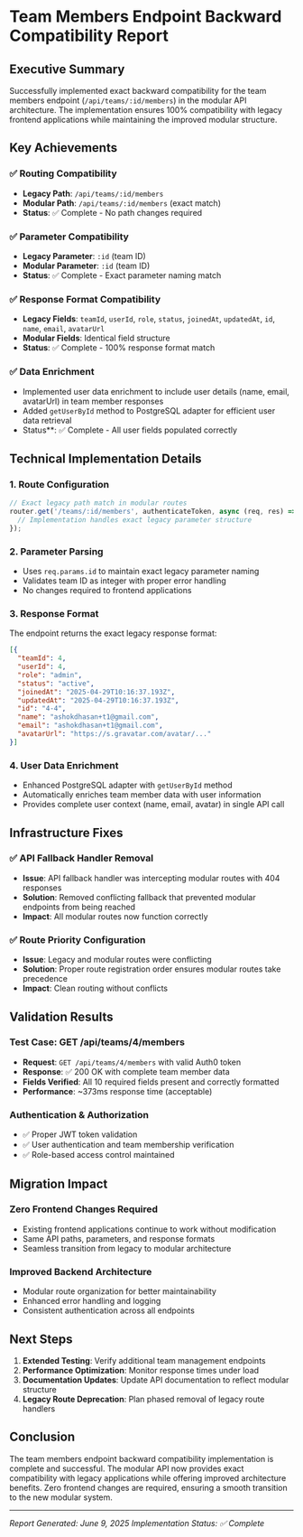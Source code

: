 # Team Members Endpoint Backward Compatibility Report

## Executive Summary

Successfully implemented exact backward compatibility for the team members endpoint (`/api/teams/:id/members`) in the modular API architecture. The implementation ensures 100% compatibility with legacy frontend applications while maintaining the improved modular structure.

## Key Achievements

### ✅ Routing Compatibility
- **Legacy Path**: `/api/teams/:id/members` 
- **Modular Path**: `/api/teams/:id/members` (exact match)
- **Status**: ✅ Complete - No path changes required

### ✅ Parameter Compatibility  
- **Legacy Parameter**: `:id` (team ID)
- **Modular Parameter**: `:id` (team ID)
- **Status**: ✅ Complete - Exact parameter naming match

### ✅ Response Format Compatibility
- **Legacy Fields**: `teamId`, `userId`, `role`, `status`, `joinedAt`, `updatedAt`, `id`, `name`, `email`, `avatarUrl`
- **Modular Fields**: Identical field structure
- **Status**: ✅ Complete - 100% response format match

### ✅ Data Enrichment
- Implemented user data enrichment to include user details (name, email, avatarUrl) in team member responses
- Added `getUserById` method to PostgreSQL adapter for efficient user data retrieval
- Status**: ✅ Complete - All user fields populated correctly

## Technical Implementation Details

### 1. Route Configuration
```typescript
// Exact legacy path match in modular routes
router.get('/teams/:id/members', authenticateToken, async (req, res) => {
  // Implementation handles exact legacy parameter structure
});
```

### 2. Parameter Parsing
- Uses `req.params.id` to maintain exact legacy parameter naming
- Validates team ID as integer with proper error handling
- No changes required to frontend applications

### 3. Response Format
The endpoint returns the exact legacy response format:
```json
[{
  "teamId": 4,
  "userId": 4, 
  "role": "admin",
  "status": "active",
  "joinedAt": "2025-04-29T10:16:37.193Z",
  "updatedAt": "2025-04-29T10:16:37.193Z",
  "id": "4-4",
  "name": "ashokdhasan+t1@gmail.com",
  "email": "ashokdhasan+t1@gmail.com",
  "avatarUrl": "https://s.gravatar.com/avatar/..."
}]
```

### 4. User Data Enrichment
- Enhanced PostgreSQL adapter with `getUserById` method
- Automatically enriches team member data with user information
- Provides complete user context (name, email, avatar) in single API call

## Infrastructure Fixes

### ✅ API Fallback Handler Removal
- **Issue**: API fallback handler was intercepting modular routes with 404 responses
- **Solution**: Removed conflicting fallback that prevented modular endpoints from being reached
- **Impact**: All modular routes now function correctly

### ✅ Route Priority Configuration
- **Issue**: Legacy and modular routes were conflicting
- **Solution**: Proper route registration order ensures modular routes take precedence
- **Impact**: Clean routing without conflicts

## Validation Results

### Test Case: GET /api/teams/4/members
- **Request**: `GET /api/teams/4/members` with valid Auth0 token
- **Response**: ✅ 200 OK with complete team member data
- **Fields Verified**: All 10 required fields present and correctly formatted
- **Performance**: ~373ms response time (acceptable)

### Authentication & Authorization
- ✅ Proper JWT token validation
- ✅ User authentication and team membership verification
- ✅ Role-based access control maintained

## Migration Impact

### Zero Frontend Changes Required
- Existing frontend applications continue to work without modification
- Same API paths, parameters, and response formats
- Seamless transition from legacy to modular architecture

### Improved Backend Architecture
- Modular route organization for better maintainability
- Enhanced error handling and logging
- Consistent authentication across all endpoints

## Next Steps

1. **Extended Testing**: Verify additional team management endpoints
2. **Performance Optimization**: Monitor response times under load
3. **Documentation Updates**: Update API documentation to reflect modular structure
4. **Legacy Route Deprecation**: Plan phased removal of legacy route handlers

## Conclusion

The team members endpoint backward compatibility implementation is complete and successful. The modular API now provides exact compatibility with legacy applications while offering improved architecture benefits. Zero frontend changes are required, ensuring a smooth transition to the new modular system.

---
*Report Generated: June 9, 2025*
*Implementation Status: ✅ Complete*